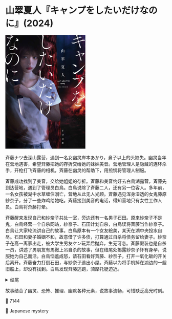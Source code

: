 # 山翠夏人『キャンプをしたいだけなのに』(2024)

<img src=images/2024_cover.jpg width=250/>
  
斉藤ナツ去深山露营，遇到一名女幽灵岸本あかり，鼻子以上的头缺失。幽灵当年在营地遇害，希望斉藤把她的存折交给她的妹妹美音。营地管理人是隐藏的连环杀手，开枪打飞斉藤的相机，斉藤在幽灵的帮助下，用煎锅将管理人制服。

斉藤成功找到了美音，交给她姐姐的存折。斉藤和美音约好去白鳥湖露营，斉藤先到达营地，遇到了管理员白鳥。白鳥说除了斉藤二人，还有另一位客人。多年前，一名女孩被湖中水草缠住溺亡，营地从此无人光顾。斉藤遇见浑身湿透的女鬼藤原紗奈子，分了一些炸鸡给她吃。斉藤接到美音的电话，得知营地只有女性工作人员。白鳥将斉藤打晕。

斉藤醒来发现自己和紗奈子共处一室，旁边还有一名男子石田。原来紗奈子不是鬼，白鳥经营一个自杀网站，紗奈子、石田计划自杀，白鳥误将斉藤当作紗奈子。白鳥让大家轮流讲自己的故事。白鳥原本有一个女友絵美，某天在湖中央投水自尽。石田和妻子婚姻不和，故意借了许多债，打算通过自杀将债务留给妻子。紗奈子在高一离家出走，被大学生男友ケン玩弄后抛弃，生无可恋。斉藤假装也是自杀一员，讲述了男朋友有馬徹上吊自杀的故事，但在结尾处揭露紗奈子怀有身孕，说服她为自己而活。白鳥恼羞成怒，请石田看好斉藤、紗奈子，打开一氧化碳的开关后离开。斉藤奋力打倒石田，与紗奈子逃出小屋。斉藤以为将手机掉在湖边的一艘旧船上，却没有找到。白鳥发现斉藤逃跑，骑摩托艇迫近。

<details><summary>结尾</summary>
斉藤把鞋和遗书留在船上，藏身船下，伪装成跳湖自杀，等白鳥上船后将船掀翻。斉藤逃上紗奈子的汽车，换挡撞飞了白鳥。白鳥当年杀死了絵美和自己的父母。紗奈子生下宝宝藤原未来。
</details>

故事结合了幽灵、恐怖、推理、幽默各种元素，说故事流畅，可惜缺乏高光时刻。

:link: 7144

:file_folder: Japanese mystery
